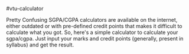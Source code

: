 #vtu-calculator

Pretty Confusing SGPA/CGPA calculators are available on the internet, either outdated or with pre-defined credit points that makes it difficult to calculate what you got. So, here's a simple calculator to calculate your sgpa/cgpa. Just input your marks and credit points (generally, present in syllabus) and get the result.